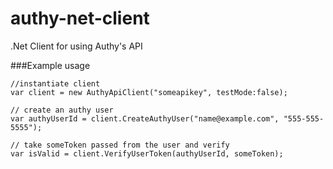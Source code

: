 ﻿authy-net-client
================

.Net Client for using Authy's API


###Example usage

```
//instantiate client
var client = new AuthyApiClient("someapikey", testMode:false);

// create an authy user
var authyUserId = client.CreateAuthyUser("name@example.com", "555-555-5555");

// take someToken passed from the user and verify
var isValid = client.VerifyUserToken(authyUserId, someToken);

```